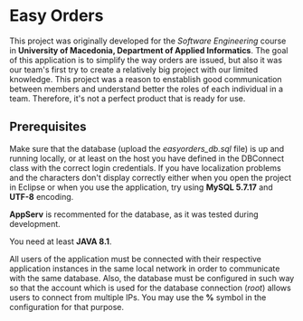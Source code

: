 # Easy Orders
This project was originally developed for the *Software Engineering* course in **University of Macedonia, Department of Applied Informatics**. The goal of this application is to simplify the way orders are issued, but also it was our team's first try to create a relatively big project with our limited knowledge. This project was a reason to enstablish good communication between members and understand better the roles of each individual in a team. Therefore, it's not a perfect product that is ready for use.


## Prerequisites
Make sure that the database (upload the *easyorders_db.sql* file) is up and running locally, or at least on the host you have defined in the DBConnect class with the correct login credentials.
If you have localization problems and the characters don't display correctly either when you open the project in Eclipse or when you use the application, try using **MySQL 5.7.17** and **UTF-8** encoding.

**AppServ** is recommented for the database, as it was tested during development.

You need at least **JAVA 8.1**.

All users of the application must be connected with their respective application instances in the same local network in order to communicate with the same database. Also, the database must be configured in such way so that the account which is used for the database connection (*root*) allows users to connect from multiple IPs. You may use the **%** symbol in the configuration for that purpose.
